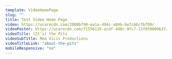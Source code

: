 ```yaml
---
template: VideoHomePage
slug: ""
title: Test Video Home Page
video: https://ucarecdn.com/2900bf90-ea1a-494c-a04b-6e7c6bcfbf99/
videoPoster: https://ucarecdn.com/f1556116-acdf-4d0c-9fc7-11f0f0609b37/
videoTitle: (It's) the Pits
videoSubTitle: Mea Vicis Productions
videoTitleLink: "about-the-pits"
mobileResponsive: "no"
---
```

